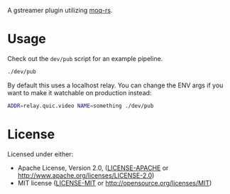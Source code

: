 A gstreamer plugin utilizing [moq-rs](https://github.com/kixelated/moq-rs).

# Usage
Check out the `dev/pub` script for an example pipeline.

```bash
./dev/pub
```

By default this uses a localhost relay.
You can change the ENV args if you want to make it watchable on production instead:

```bash
ADDR=relay.quic.video NAME=something ./dev/pub
```

# License

Licensed under either:

-   Apache License, Version 2.0, ([LICENSE-APACHE](LICENSE-APACHE) or http://www.apache.org/licenses/LICENSE-2.0)
-   MIT license ([LICENSE-MIT](LICENSE-MIT) or http://opensource.org/licenses/MIT)
